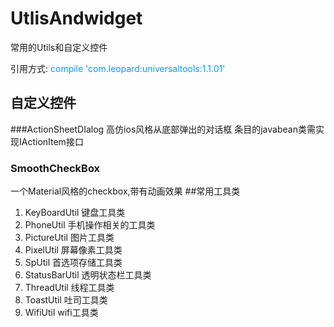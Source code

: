 # UtlisAndwidget
常用的Utils和自定义控件

引用方式:
<font color=#0099ff>compile 'com.leopard:universaltools:1.1.01'</font>
## 自定义控件
###ActionSheetDIalog
 高仿ios风格从底部弹出的对话框
 条目的javabean类需实现IActionItem接口
### SmoothCheckBox
 一个Material风格的checkbox,带有动画效果
##常用工具类
 1. KeyBoardUtil  键盘工具类
 2. PhoneUtil  手机操作相关的工具类
 3. PictureUtil 图片工具类
 4. PixelUtil 屏幕像素工具类
 5. SpUtil 首选项存储工具类
 6. StatusBarUtil 透明状态栏工具类
 7. ThreadUtil 线程工具类
 9. ToastUtil 吐司工具类
 10. WifiUtil wifi工具类

